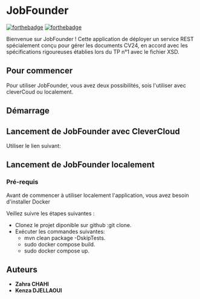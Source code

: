 # JobFounder

[![forthebadge](http://forthebadge.com/images/badges/built-with-love.svg)](http://forthebadge.com)  [![forthebadge](http://forthebadge.com/images/badges/powered-by-electricity.svg)](http://forthebadge.com)

Bienvenue sur JobFounder ! Cette application de déployer un service REST spécialement conçu pour gérer les documents CV24, en accord avec les spécifications rigoureuses établies lors du TP n°1 avec le fichier XSD.


## Pour commencer

Pour utiliser JobFounder, vous avez deux possibilités, sois l'utiliser avec cleverCoud ou localement.


## Démarrage
## Lancement de JobFounder avec CleverCloud

Utiliser le lien suivant: 

## Lancement de JobFounder localement
 ### Pré-requis

Avant de commencer à utiliser localement l'application, vous avez besoin d'installer Docker

 Veillez suivre les étapes suivantes : 

 - Clonez le projet diponible sur github :git clone.
 - Exécuter les commandes suivantes:
      - mvn clean package -DskipTests.
      - sudo docker compose build.
      - sudo docker compose up.

## Auteurs

* **Zahra CHAHI** 
* **Kenza DJELLAOUI** 
